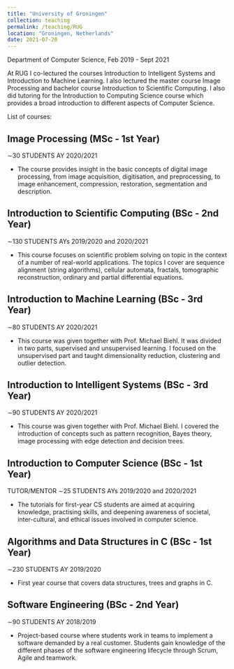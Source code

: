 ```yaml
---
title: "University of Groningen"
collection: teaching
permalink: /teaching/RUG
location: "Groningen, Netherlands"
date: 2021-07-20
---
```


Department of Computer Science, Feb 2019 - Sept 2021

At RUG I co-lectured the courses Introduction to Intelligent Systems and Introduction to Machine Learning. I also lectured the master course Image Processing and bachelor course Introduction to Scientific Computing. I also did tutoring for the Introduction to Computing Science course which provides a broad introduction to different aspects of Computer Science.

List of courses:

## Image Processing (MSc - 1st Year)  
∼30 STUDENTS AY 2020/2021
* The course provides insight in the basic concepts of digital image processing, from image acquisition, digitisation, and preprocessing, to image enhancement, compression, restoration, segmentation and description.

## Introduction to Scientific Computing (BSc - 2nd Year)
∼130 STUDENTS AYs 2019/2020 and 2020/2021
* This course focuses on scientific problem solving on topic in the context of a number of real-world applications. The topics I cover are sequence alignment (string algorithms), cellular automata, fractals, tomographic reconstruction, ordinary and partial differential equations.

## Introduction to Machine Learning (BSc - 3rd Year)
∼80 STUDENTS AY 2020/2021
* This course was given together with Prof. Michael Biehl. It was divided in two parts, supervised and unsupervised learning. I focused on the unsupervised part and taught dimensionality reduction, clustering and outlier detection.

## Introduction to Intelligent Systems (BSc - 3rd Year)
∼90 STUDENTS AY 2020/2021
* This course was given together with Prof. Michael Biehl. I covered the introduction of concepts such as pattern recognition, Bayes theory, image processing with edge detection and decision trees.

## Introduction to Computer Science (BSc - 1st Year)
TUTOR/MENTOR ∼25 STUDENTS AYs 2019/2020 and 2020/2021
* The tutorials for first-year CS students are aimed at acquiring knowledge, practising skills, and deepening awareness of societal, inter-cultural, and ethical issues involved in computer science.

## Algorithms and Data Structures in C (BSc - 1st Year) 
∼230 STUDENTS AY 2019/2020
* First year course that covers data structures, trees and graphs in C.

## Software Engineering (BSc - 2nd Year)
∼90 STUDENTS AY 2018/2019
* Project-based course where students work in teams to implement a software demanded by a real customer. Students gain knowledge of the different phases of the software engineering lifecycle through Scrum, Agile and teamwork.
